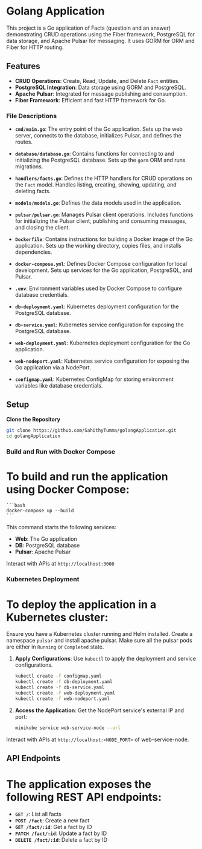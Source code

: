 # Golang Application

This project is a Go application of Facts (questioin and an answer) demonstrating CRUD operations using the Fiber framework, PostgreSQL for data storage, and Apache Pulsar for messaging. It uses GORM for ORM and Fiber for HTTP routing.

## Features

- **CRUD Operations**: Create, Read, Update, and Delete `Fact` entities.
- **PostgreSQL Integration**: Data storage using GORM and PostgreSQL.
- **Apache Pulsar**: Integrated for message publishing and consumption.
- **Fiber Framework**: Efficient and fast HTTP framework for Go.


### File Descriptions

- **`cmd/main.go`**: The entry point of the Go application. Sets up the web server, connects to the database, initializes Pulsar, and defines the routes.

- **`database/database.go`**: Contains functions for connecting to and initializing the PostgreSQL database. Sets up the `gorm` ORM and runs migrations.

- **`handlers/facts.go`**: Defines the HTTP handlers for CRUD operations on the `Fact` model. Handles listing, creating, showing, updating, and deleting facts.

- **`models/models.go`**: Defines the data models used in the application.

- **`pulsar/pulsar.go`**: Manages Pulsar client operations. Includes functions for initializing the Pulsar client, publishing and consuming messages, and closing the client.

- **`Dockerfile`**: Contains instructions for building a Docker image of the Go application. Sets up the working directory, copies files, and installs dependencies.

- **`docker-compose.yml`**: Defines Docker Compose configuration for local development. Sets up services for the Go application, PostgreSQL, and Pulsar.

- **`.env`**: Environment variables used by Docker Compose to configure database credentials.

- **`db-deployment.yaml`**: Kubernetes deployment configuration for the PostgreSQL database.

- **`db-service.yaml`**: Kubernetes service configuration for exposing the PostgreSQL database.

- **`web-deployment.yaml`**: Kubernetes deployment configuration for the Go application.

- **`web-nodeport.yaml`**: Kubernetes service configuration for exposing the Go application via a NodePort.

- **`configmap.yaml`**: Kubernetes ConfigMap for storing environment variables like database credentials.

## Setup

**Clone the Repository**

   ```bash
   git clone https://github.com/SahithyTumma/golangApplication.git
   cd golangApplication
   ```

### Build and Run with Docker Compose

# To build and run the application using Docker Compose:

    ```bash
    docker-compose up --build
    ```

   This command starts the following services:

   - **Web**: The Go application
   - **DB**: PostgreSQL database
   - **Pulsar**: Apache Pulsar

Interact with APIs at `http://localhost:3000`


### Kubernetes Deployment

# To deploy the application in a Kubernetes cluster:

Ensure you have a Kubernetes cluster running and Helm installed. Create a namespace `pulsar` and install apache pulsar. Make sure all the pulsar pods are either in `Running` or `Completed` state.

1. **Apply Configurations**: Use `kubectl` to apply the deployment and service configurations.

    ```bash
    kubectl create -f configmap.yaml
    kubectl create -f db-deployment.yaml
    kubectl create -f db-service.yaml
    kubectl create -f web-deployment.yaml
    kubectl create -f web-nodeport.yaml
    ```

2. **Access the Application**: Get the NodePort service's external IP and port:

    ```bash
    minikube service web-service-node --url
    ```

Interact with APIs at `http://localhost:<NODE_PORT>` of web-service-node.


## API Endpoints

# The application exposes the following REST API endpoints:

- **`GET /`**: List all facts
- **`POST /fact`**: Create a new fact
- **`GET /fact/:id`**: Get a fact by ID
- **`PATCH /fact/:id`**: Update a fact by ID
- **`DELETE /fact/:id`**: Delete a fact by ID


